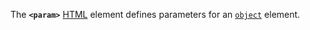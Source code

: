 The **`<param>`** [HTML](https://developer.mozilla.org/en-US/docs/Web/HTML) element defines parameters for an [`object`](object!) element.
